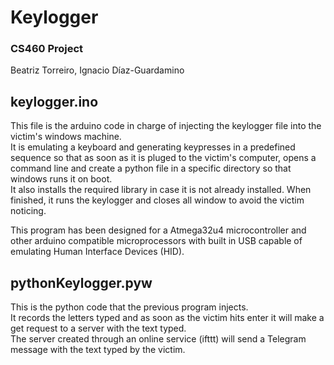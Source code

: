 # Keylogger
### CS460 Project
Beatriz Torreiro, Ignacio Díaz-Guardamino
## keylogger.ino
This file is the arduino code in charge of injecting the keylogger file into the victim's windows machine.\
It is emulating a keyboard and generating keypresses in a predefined sequence so that as soon as it is pluged to the victim's computer, opens a command line and create a python file in a specific directory so that windows runs it on boot.\
It also installs the required library in case it is not already installed. When finished, it runs the keylogger and closes all window to avoid the victim noticing.

This program has been designed for a Atmega32u4 microcontroller and other arduino compatible microprocessors with built in USB capable of emulating Human Interface Devices (HID).


## pythonKeylogger.pyw
This is the python code that the previous program injects.\
It records the letters typed and as soon as the victim hits enter it will make a get request to a server with the text typed.\
The server created through an online service (ifttt) will send a Telegram message with the text typed by the victim.